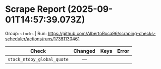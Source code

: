 # Scrape Report (2025-09-01T14:57:39.073Z)

Group: `stocks`  |  Run: https://github.com/AlbertoRoca96/scraping-checks-scheduler/actions/runs/17381130461

| Check | Changed | Keys | Error |
|---|:---:|:--|:--|
| `stock_ntdoy_global_quote` | — |  |  |
